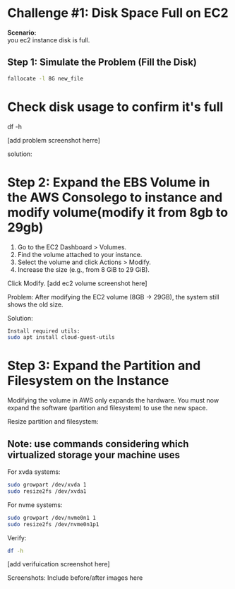 # Challenge #1: Disk Space Full on EC2

**Scenario:**  
you ec2 instance disk is full.


## Step 1: Simulate the Problem (Fill the Disk)
```bash
fallocate -l 8G new_file 
```
# Check disk usage to confirm it's full
df -h

[add problem screenshot herre]

solution:
# Step 2: Expand the EBS Volume in the AWS Consolego to instance and modify volume(modify it from 8gb to 29gb)
1. Go to the EC2 Dashboard > Volumes.
2. Find the volume attached to your instance.
3. Select the volume and click Actions > Modify.
4. Increase the size (e.g., from 8 GiB to 29 GiB).

Click Modify.
[add ec2 volume screenshot here]

Problem:
After modifying the EC2 volume (8GB → 29GB), the system still shows the old size.

Solution:
```bash
Install required utils:
sudo apt install cloud-guest-utils
```
# Step 3: Expand the Partition and Filesystem on the Instance
Modifying the volume in AWS only expands the hardware. You must now expand the software (partition and filesystem) to use the new space.

Resize partition and filesystem:
## Note: use commands considering which virtualized storage your machine uses
For xvda systems:
```bash
sudo growpart /dev/xvda 1
sudo resize2fs /dev/xvda1
```
For nvme systems:  
```bash
sudo growpart /dev/nvme0n1 1
sudo resize2fs /dev/nvme0n1p1
```


Verify:
```bash
df -h
```
[add verifuication screenshot here]

Screenshots:
Include before/after images here